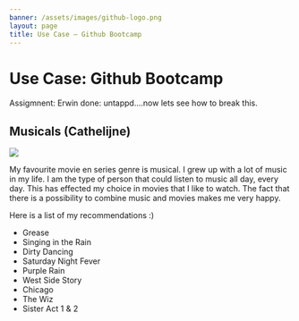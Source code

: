```yaml
---
banner: /assets/images/github-logo.png
layout: page
title: Use Case ― Github Bootcamp
---
```

<script src="/demonstrators/loki-1.0/assets/js/iframeResizer.min.js"></script>
<iframe style=" z-index: 9999; position: fixed; right: 0; bottom: 0; height: 0px; width: 0px;" id="loki-chat"
  scrolling="no" frameborder="0" allowtransparency="true" src="/demonstrators/loki-1.0/index.html"> 
</iframe>
<script>
  iFrameResize({ sizeHeight: true, sizeWidth: true, autoResize: false, checkOrigin: false,  heightCalculationMethod: 'grow' }, '#loki-chat')
</script>

# Use Case: Github Bootcamp
Assigmnent: Erwin done: untappd....now lets see how to break this.


## Musicals (Cathelijne)
<img src=".assets/images/Singing_in_the_rain.jpeg"/>

My favourite movie en series genre is musical. I grew up with a lot of music in my life. I am the type of person that could 
listen to music all day, every day. This has effected my choice in movies that I like to watch. The fact that there is a 
possibility to combine music and movies makes me very happy. 

Here is a list of my recommendations :)

* Grease
* Singing in the Rain
* Dirty Dancing
* Saturday Night Fever
* Purple Rain
* West Side Story
* Chicago
* The Wiz
* Sister Act 1 & 2